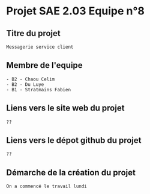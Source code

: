 # Projet SAE 2.03 Equipe n°8

## Titre du projet

```
Messagerie service client
```

## Membre de l'equipe

```
- B2 - Chaou Celim
- B2 - Du Luye
- B1 - Stratmains Fabien
```

## Liens vers le site web du projet

```
??
```

## Liens vers le dépot github du projet

```
??
```
## Démarche de la création du projet

```
On a commencé le travail lundi 
